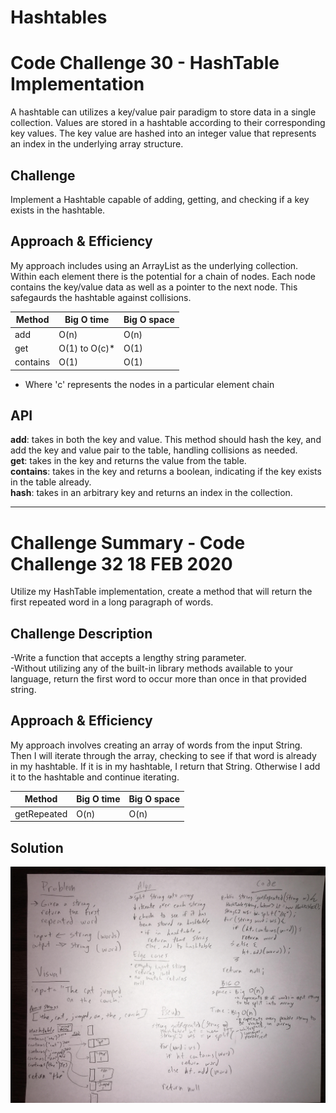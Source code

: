 # Hashtables

# Code Challenge 30 - HashTable Implementation
<!-- Short summary or background information -->
A hashtable can utilizes a key/value pair paradigm to store data in a single collection.  Values are stored in a hashtable according to their corresponding key values.  The key value are hashed into an integer value that represents an index in the underlying array structure.

## Challenge
<!-- Description of the challenge -->
Implement a Hashtable capable of adding, getting, and checking if a key exists in the hashtable.

## Approach & Efficiency
<!-- What approach did you take? Why? What is the Big O space/time for this approach? -->
My approach includes using an ArrayList as the underlying collection.  Within each element there is the potential for a chain of nodes.  Each node contains the key/value data as well as a pointer to the next node.  This safegaurds the hashtable against collisions.

| Method | Big O time | Big O space
| ----------- | ----------- | ----------- |
| add | O(n) | O(n)
| get |  O(1) to O(c)* | O(1) 
| contains |  O(1) | O(1) 

* Where 'c' represents the nodes in a particular element chain

## API
<!-- Description of each method publicly available in each of your hashtable -->
**add**:      takes in both the key and value. This method should hash the key, and add the key and value pair to the table, handling collisions as needed.  
**get**:      takes in the key and returns the value from the table.  
**contains**: takes in the key and returns a boolean, indicating if the key exists in the table already.  
**hash**:     takes in an arbitrary key and returns an index in the collection.    

----

# Challenge Summary - Code Challenge 32 18 FEB 2020
<!-- Short summary or background information -->
Utilize my HashTable implementation, create a method that will return the first repeated word in a long paragraph of words.

## Challenge Description
<!-- Description of the challenge -->
-Write a function that accepts a lengthy string parameter.  
-Without utilizing any of the built-in library methods available to your language, return the first word to occur more than once in that provided string.

## Approach & Efficiency
<!-- What approach did you take? Why? What is the Big O space/time for this approach? -->
My approach involves creating an array of words from the input String.  Then I will iterate through the array, checking to see if that word is already in my hashtable.  If it is in my hashtable, I return that String.  Otherwise I add it to the hashtable and continue iterating.

| Method | Big O time | Big O space
| ----------- | ----------- | ----------- |
| getRepeated | O(n) | O(n)

## Solution
<!-- Embedded whiteboard image -->
![Whiteboard for code challenge 32](https://github.com/micahThor/data-structures-and-algorithms/blob/master/assets/repeated%20word.jpg)
